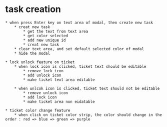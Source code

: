 
# task creation
    * when press Enter key on text area of modal, then create new task
        * creat new task
            * get the text from text area
            * get color selected 
            * add new unique id 
            * creat new task
        * clear text area, and set default selected color of modal
        * hide the modal

    * lock unlock feature on ticket
        * when lock icon is clicked, ticket text should be editable
            * remove lock icon
            * add unlock icon
            * make ticket text area editable

        * when unlcok icon is clicked, ticket text should not be editable
            * remove unlock icon
            * add lock icon
            * make ticket area non eidatable

    * ticket color change feature
        * when click on ticket color strip, the color should change in the order : red => blue => green => purple

        